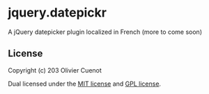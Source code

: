 jquery.datepickr
================

A jQuery datepicker plugin localized in French (more to come soon)

## License

Copyright (c) 203 Olivier Cuenot

Dual licensed under the [MIT license](https://github.com/oub/jquery.datepickr/blob/master/MIT-license.txt) and [GPL license](https://github.com/oub/jquery.datepickr/blob/master/GPL-license.txt).
